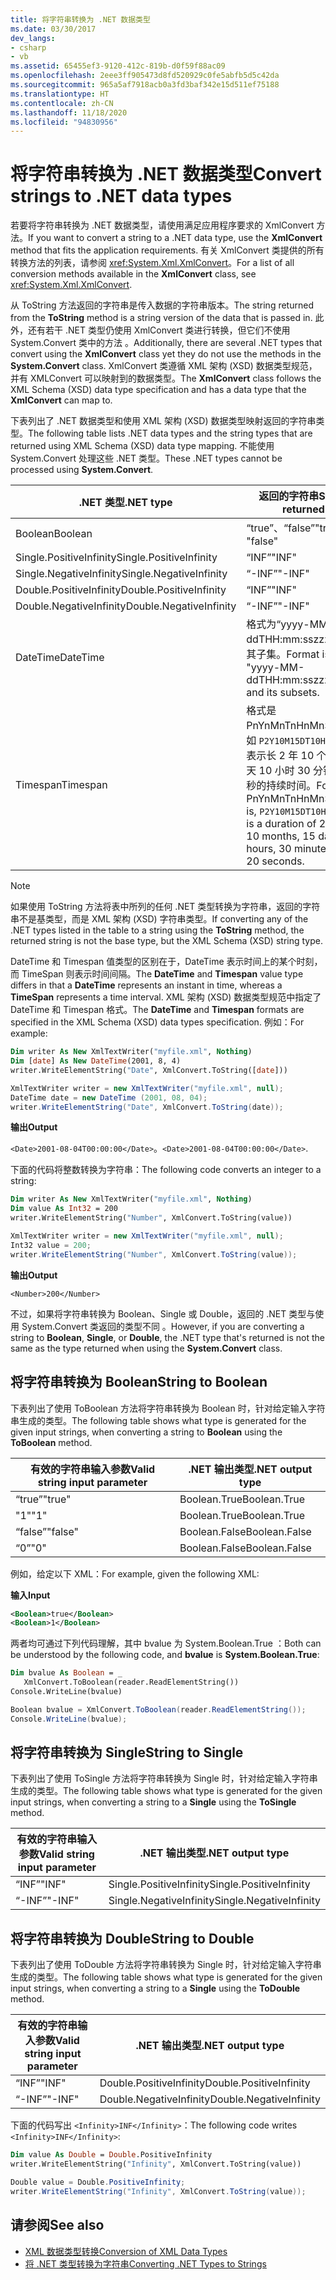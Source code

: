 ```yaml
---
title: 将字符串转换为 .NET 数据类型
ms.date: 03/30/2017
dev_langs:
- csharp
- vb
ms.assetid: 65455ef3-9120-412c-819b-d0f59f88ac09
ms.openlocfilehash: 2eee3ff905473d8fd520929c0fe5abfb5d5c42da
ms.sourcegitcommit: 965a5af7918acb0a3fd3baf342e15d511ef75188
ms.translationtype: HT
ms.contentlocale: zh-CN
ms.lasthandoff: 11/18/2020
ms.locfileid: "94830956"
---
```

# <a name="convert-strings-to-net-data-types"></a><span data-ttu-id="be4ff-102">将字符串转换为 .NET 数据类型</span><span class="sxs-lookup"><span data-stu-id="be4ff-102">Convert strings to .NET data types</span></span>

<span data-ttu-id="be4ff-103">若要将字符串转换为 .NET 数据类型，请使用满足应用程序要求的 XmlConvert 方法。</span><span class="sxs-lookup"><span data-stu-id="be4ff-103">If you want to convert a string to a .NET data type, use the **XmlConvert** method that fits the application requirements.</span></span> <span data-ttu-id="be4ff-104">有关 XmlConvert  类提供的所有转换方法的列表，请参阅 <xref:System.Xml.XmlConvert>。</span><span class="sxs-lookup"><span data-stu-id="be4ff-104">For a list of all conversion methods available in the **XmlConvert** class, see <xref:System.Xml.XmlConvert>.</span></span>  
  
 <span data-ttu-id="be4ff-105">从 ToString  方法返回的字符串是传入数据的字符串版本。</span><span class="sxs-lookup"><span data-stu-id="be4ff-105">The string returned from the **ToString** method is a string version of the data that is passed in.</span></span> <span data-ttu-id="be4ff-106">此外，还有若干 .NET 类型仍使用 XmlConvert 类进行转换，但它们不使用 System.Convert 类中的方法 。</span><span class="sxs-lookup"><span data-stu-id="be4ff-106">Additionally, there are several .NET types that convert using the **XmlConvert** class yet they do not use the methods in the **System.Convert** class.</span></span> <span data-ttu-id="be4ff-107">XmlConvert  类遵循 XML 架构 (XSD) 数据类型规范，并有 XMLConvert  可以映射到的数据类型。</span><span class="sxs-lookup"><span data-stu-id="be4ff-107">The **XmlConvert** class follows the XML Schema (XSD) data type specification and has a data type that the **XmlConvert** can map to.</span></span>  
  
 <span data-ttu-id="be4ff-108">下表列出了 .NET 数据类型和使用 XML 架构 (XSD) 数据类型映射返回的字符串类型。</span><span class="sxs-lookup"><span data-stu-id="be4ff-108">The following table lists .NET data types and the string types that are returned using XML Schema (XSD) data type mapping.</span></span> <span data-ttu-id="be4ff-109">不能使用 System.Convert 处理这些 .NET 类型。</span><span class="sxs-lookup"><span data-stu-id="be4ff-109">These .NET types cannot be processed using **System.Convert**.</span></span>  
  
|<span data-ttu-id="be4ff-110">.NET 类型</span><span class="sxs-lookup"><span data-stu-id="be4ff-110">.NET type</span></span>|<span data-ttu-id="be4ff-111">返回的字符串</span><span class="sxs-lookup"><span data-stu-id="be4ff-111">String returned</span></span>|  
|-------------------------|---------------------|  
|<span data-ttu-id="be4ff-112">Boolean</span><span class="sxs-lookup"><span data-stu-id="be4ff-112">Boolean</span></span>|<span data-ttu-id="be4ff-113">“true”、“false”</span><span class="sxs-lookup"><span data-stu-id="be4ff-113">"true", "false"</span></span>|  
|<span data-ttu-id="be4ff-114">Single.PositiveInfinity</span><span class="sxs-lookup"><span data-stu-id="be4ff-114">Single.PositiveInfinity</span></span>|<span data-ttu-id="be4ff-115">“INF”</span><span class="sxs-lookup"><span data-stu-id="be4ff-115">"INF"</span></span>|  
|<span data-ttu-id="be4ff-116">Single.NegativeInfinity</span><span class="sxs-lookup"><span data-stu-id="be4ff-116">Single.NegativeInfinity</span></span>|<span data-ttu-id="be4ff-117">“-INF”</span><span class="sxs-lookup"><span data-stu-id="be4ff-117">"-INF"</span></span>|  
|<span data-ttu-id="be4ff-118">Double.PositiveInfinity</span><span class="sxs-lookup"><span data-stu-id="be4ff-118">Double.PositiveInfinity</span></span>|<span data-ttu-id="be4ff-119">“INF”</span><span class="sxs-lookup"><span data-stu-id="be4ff-119">"INF"</span></span>|  
|<span data-ttu-id="be4ff-120">Double.NegativeInfinity</span><span class="sxs-lookup"><span data-stu-id="be4ff-120">Double.NegativeInfinity</span></span>|<span data-ttu-id="be4ff-121">“-INF”</span><span class="sxs-lookup"><span data-stu-id="be4ff-121">"-INF"</span></span>|  
|<span data-ttu-id="be4ff-122">DateTime</span><span class="sxs-lookup"><span data-stu-id="be4ff-122">DateTime</span></span>|<span data-ttu-id="be4ff-123">格式为“yyyy-MM-ddTHH:mm:sszzzzzz”及其子集。</span><span class="sxs-lookup"><span data-stu-id="be4ff-123">Format is "yyyy-MM-ddTHH:mm:sszzzzzz" and its subsets.</span></span>|  
|<span data-ttu-id="be4ff-124">Timespan</span><span class="sxs-lookup"><span data-stu-id="be4ff-124">Timespan</span></span>|<span data-ttu-id="be4ff-125">格式是 PnYnMnTnHnMnS，例如 `P2Y10M15DT10H30M20S` 表示长 2 年 10 个月 15 天 10 小时 30 分钟 20 秒的持续时间。</span><span class="sxs-lookup"><span data-stu-id="be4ff-125">Format is PnYnMnTnHnMnS that is, `P2Y10M15DT10H30M20S` is a duration of 2 years, 10 months, 15 days, 10 hours, 30 minutes, and 20 seconds.</span></span>|  
  
> [!NOTE]
> <span data-ttu-id="be4ff-126">如果使用 ToString 方法将表中所列的任何 .NET 类型转换为字符串，返回的字符串不是基类型，而是 XML 架构 (XSD) 字符串类型。</span><span class="sxs-lookup"><span data-stu-id="be4ff-126">If converting any of the .NET types listed in the table to a string using the **ToString** method, the returned string is not the base type, but the XML Schema (XSD) string type.</span></span>  
  
 <span data-ttu-id="be4ff-127">DateTime  和 Timespan  值类型的区别在于，DateTime  表示时间上的某个时刻，而 TimeSpan  则表示时间间隔。</span><span class="sxs-lookup"><span data-stu-id="be4ff-127">The **DateTime** and **Timespan** value type differs in that a **DateTime** represents an instant in time, whereas a **TimeSpan** represents a time interval.</span></span> <span data-ttu-id="be4ff-128">XML 架构 (XSD) 数据类型规范中指定了 DateTime  和 Timespan  格式。</span><span class="sxs-lookup"><span data-stu-id="be4ff-128">The **DateTime** and **Timespan** formats are specified in the XML Schema (XSD) data types specification.</span></span> <span data-ttu-id="be4ff-129">例如：</span><span class="sxs-lookup"><span data-stu-id="be4ff-129">For example:</span></span>  
  
```vb  
Dim writer As New XmlTextWriter("myfile.xml", Nothing)  
Dim [date] As New DateTime(2001, 8, 4)  
writer.WriteElementString("Date", XmlConvert.ToString([date]))  
```  
  
```csharp  
XmlTextWriter writer = new XmlTextWriter("myfile.xml", null);  
DateTime date = new DateTime (2001, 08, 04);  
writer.WriteElementString("Date", XmlConvert.ToString(date));  
```  
  
 <span data-ttu-id="be4ff-130">**输出**</span><span class="sxs-lookup"><span data-stu-id="be4ff-130">**Output**</span></span>  
  
 <span data-ttu-id="be4ff-131">`<Date>2001-08-04T00:00:00</Date>`。</span><span class="sxs-lookup"><span data-stu-id="be4ff-131">`<Date>2001-08-04T00:00:00</Date>`.</span></span>  
  
 <span data-ttu-id="be4ff-132">下面的代码将整数转换为字符串：</span><span class="sxs-lookup"><span data-stu-id="be4ff-132">The following code converts an integer to a string:</span></span>  
  
```vb  
Dim writer As New XmlTextWriter("myfile.xml", Nothing)  
Dim value As Int32 = 200  
writer.WriteElementString("Number", XmlConvert.ToString(value))  
```  
  
```csharp  
XmlTextWriter writer = new XmlTextWriter("myfile.xml", null);  
Int32 value = 200;  
writer.WriteElementString("Number", XmlConvert.ToString(value));  
```  
  
 <span data-ttu-id="be4ff-133">**输出**</span><span class="sxs-lookup"><span data-stu-id="be4ff-133">**Output**</span></span>  
  
 `<Number>200</Number>`  
  
 <span data-ttu-id="be4ff-134">不过，如果将字符串转换为 Boolean、Single 或 Double，返回的 .NET 类型与使用 System.Convert 类返回的类型不同   。</span><span class="sxs-lookup"><span data-stu-id="be4ff-134">However, if you are converting a string to **Boolean**, **Single**, or **Double**, the .NET type that's returned is not the same as the type returned when using the **System.Convert** class.</span></span>  
  
## <a name="string-to-boolean"></a><span data-ttu-id="be4ff-135">将字符串转换为 Boolean</span><span class="sxs-lookup"><span data-stu-id="be4ff-135">String to Boolean</span></span>  
 <span data-ttu-id="be4ff-136">下表列出了使用 ToBoolean  方法将字符串转换为 Boolean  时，针对给定输入字符串生成的类型。</span><span class="sxs-lookup"><span data-stu-id="be4ff-136">The following table shows what type is generated for the given input strings, when converting a string to **Boolean** using the **ToBoolean** method.</span></span>  
  
|<span data-ttu-id="be4ff-137">有效的字符串输入参数</span><span class="sxs-lookup"><span data-stu-id="be4ff-137">Valid string input parameter</span></span>|<span data-ttu-id="be4ff-138">.NET 输出类型</span><span class="sxs-lookup"><span data-stu-id="be4ff-138">.NET output type</span></span>|  
|----------------------------------|--------------------------------|  
|<span data-ttu-id="be4ff-139">“true”</span><span class="sxs-lookup"><span data-stu-id="be4ff-139">"true"</span></span>|<span data-ttu-id="be4ff-140">Boolean.True</span><span class="sxs-lookup"><span data-stu-id="be4ff-140">Boolean.True</span></span>|  
|<span data-ttu-id="be4ff-141">"1"</span><span class="sxs-lookup"><span data-stu-id="be4ff-141">"1"</span></span>|<span data-ttu-id="be4ff-142">Boolean.True</span><span class="sxs-lookup"><span data-stu-id="be4ff-142">Boolean.True</span></span>|  
|<span data-ttu-id="be4ff-143">“false”</span><span class="sxs-lookup"><span data-stu-id="be4ff-143">"false"</span></span>|<span data-ttu-id="be4ff-144">Boolean.False</span><span class="sxs-lookup"><span data-stu-id="be4ff-144">Boolean.False</span></span>|  
|<span data-ttu-id="be4ff-145">“0”</span><span class="sxs-lookup"><span data-stu-id="be4ff-145">"0"</span></span>|<span data-ttu-id="be4ff-146">Boolean.False</span><span class="sxs-lookup"><span data-stu-id="be4ff-146">Boolean.False</span></span>|  
  
 <span data-ttu-id="be4ff-147">例如，给定以下 XML：</span><span class="sxs-lookup"><span data-stu-id="be4ff-147">For example, given the following XML:</span></span>  
  
 <span data-ttu-id="be4ff-148">**输入**</span><span class="sxs-lookup"><span data-stu-id="be4ff-148">**Input**</span></span>  
  
```xml  
<Boolean>true</Boolean>  
<Boolean>1</Boolean>
```  
  
 <span data-ttu-id="be4ff-149">两者均可通过下列代码理解，其中 bvalue  为 System.Boolean.True  ：</span><span class="sxs-lookup"><span data-stu-id="be4ff-149">Both can be understood by the following code, and **bvalue** is **System.Boolean.True**:</span></span>  
  
```vb  
Dim bvalue As Boolean = _  
   XmlConvert.ToBoolean(reader.ReadElementString())  
Console.WriteLine(bvalue)  
```  
  
```csharp  
Boolean bvalue = XmlConvert.ToBoolean(reader.ReadElementString());  
Console.WriteLine(bvalue);  
```  
  
## <a name="string-to-single"></a><span data-ttu-id="be4ff-150">将字符串转换为 Single</span><span class="sxs-lookup"><span data-stu-id="be4ff-150">String to Single</span></span>  
 <span data-ttu-id="be4ff-151">下表列出了使用 ToSingle  方法将字符串转换为 Single  时，针对给定输入字符串生成的类型。</span><span class="sxs-lookup"><span data-stu-id="be4ff-151">The following table shows what type is generated for the given input strings, when converting a string to a **Single** using the **ToSingle** method.</span></span>  
  
|<span data-ttu-id="be4ff-152">有效的字符串输入参数</span><span class="sxs-lookup"><span data-stu-id="be4ff-152">Valid string input parameter</span></span>|<span data-ttu-id="be4ff-153">.NET 输出类型</span><span class="sxs-lookup"><span data-stu-id="be4ff-153">.NET output type</span></span>|  
|----------------------------------|--------------------------------|  
|<span data-ttu-id="be4ff-154">“INF”</span><span class="sxs-lookup"><span data-stu-id="be4ff-154">"INF"</span></span>|<span data-ttu-id="be4ff-155">Single.PositiveInfinity</span><span class="sxs-lookup"><span data-stu-id="be4ff-155">Single.PositiveInfinity</span></span>|  
|<span data-ttu-id="be4ff-156">“-INF”</span><span class="sxs-lookup"><span data-stu-id="be4ff-156">"-INF"</span></span>|<span data-ttu-id="be4ff-157">Single.NegativeInfinity</span><span class="sxs-lookup"><span data-stu-id="be4ff-157">Single.NegativeInfinity</span></span>|  
  
## <a name="string-to-double"></a><span data-ttu-id="be4ff-158">将字符串转换为 Double</span><span class="sxs-lookup"><span data-stu-id="be4ff-158">String to Double</span></span>  
 <span data-ttu-id="be4ff-159">下表列出了使用 ToDouble  方法将字符串转换为 Single  时，针对给定输入字符串生成的类型。</span><span class="sxs-lookup"><span data-stu-id="be4ff-159">The following table shows what type is generated for the given input strings, when converting a string to a **Single** using the **ToDouble** method.</span></span>  
  
|<span data-ttu-id="be4ff-160">有效的字符串输入参数</span><span class="sxs-lookup"><span data-stu-id="be4ff-160">Valid string input parameter</span></span>|<span data-ttu-id="be4ff-161">.NET 输出类型</span><span class="sxs-lookup"><span data-stu-id="be4ff-161">.NET output type</span></span>|  
|----------------------------------|--------------------------------|  
|<span data-ttu-id="be4ff-162">“INF”</span><span class="sxs-lookup"><span data-stu-id="be4ff-162">"INF"</span></span>|<span data-ttu-id="be4ff-163">Double.PositiveInfinity</span><span class="sxs-lookup"><span data-stu-id="be4ff-163">Double.PositiveInfinity</span></span>|  
|<span data-ttu-id="be4ff-164">“-INF”</span><span class="sxs-lookup"><span data-stu-id="be4ff-164">"-INF"</span></span>|<span data-ttu-id="be4ff-165">Double.NegativeInfinity</span><span class="sxs-lookup"><span data-stu-id="be4ff-165">Double.NegativeInfinity</span></span>|  
  
 <span data-ttu-id="be4ff-166">下面的代码写出 `<Infinity>INF</Infinity>`：</span><span class="sxs-lookup"><span data-stu-id="be4ff-166">The following code writes `<Infinity>INF</Infinity>`:</span></span>  
  
```vb  
Dim value As Double = Double.PositiveInfinity  
writer.WriteElementString("Infinity", XmlConvert.ToString(value))  
```  
  
```csharp  
Double value = Double.PositiveInfinity;  
writer.WriteElementString("Infinity", XmlConvert.ToString(value));  
```  
  
## <a name="see-also"></a><span data-ttu-id="be4ff-167">请参阅</span><span class="sxs-lookup"><span data-stu-id="be4ff-167">See also</span></span>

- [<span data-ttu-id="be4ff-168">XML 数据类型转换</span><span class="sxs-lookup"><span data-stu-id="be4ff-168">Conversion of XML Data Types</span></span>](conversion-of-xml-data-types.md)
- [<span data-ttu-id="be4ff-169">将 .NET 类型转换为字符串</span><span class="sxs-lookup"><span data-stu-id="be4ff-169">Converting .NET Types to Strings</span></span>](converting-dotnet-types-to-strings.md)
